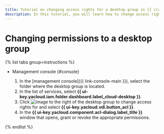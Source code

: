 ```yaml
---
title: Tutorial on changing access rights for a desktop group in {{ cloud-desktop-full-name }}
description: In this tutorial, you will learn how to change access rights for a desktop group in {{ cloud-desktop-full-name }}.
---
```


# Changing permissions to a desktop group

{% list tabs group=instructions %}

- Management console {#console}

   1. In the [management console]({{ link-console-main }}), select the folder where the desktop group is located.
   1. In the list of services, select **{{ ui-key.yacloud.iam.folder.dashboard.label_cloud-desktop }}**.
   1. Click ![image](../../../_assets/console-icons/ellipsis.svg) to the right of the desktop group to change access rights for and select **{{ ui-key.yacloud.vdi.button_acl }}**.
   1. In the **{{ ui-key.yacloud.component.acl-dialog.label_title }}** window that opens, grant or revoke the appropriate permissions.

{% endlist %}
